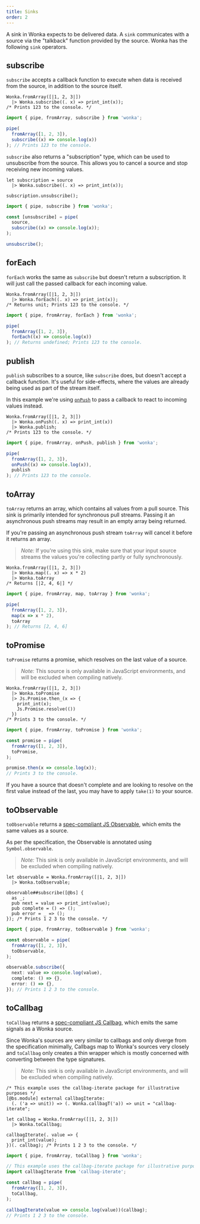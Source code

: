 ```yaml
---
title: Sinks
order: 2
---
```


A sink in Wonka expects to be delivered data. A `sink` communicates with a source via the "talkback" function provided by the source. Wonka has the following `sink` operators.

## subscribe

`subscribe` accepts a callback function to execute when data is received from the source, in addition to the source itself.

```reason
Wonka.fromArray([|1, 2, 3|])
  |> Wonka.subscribe((. x) => print_int(x));
/* Prints 123 to the console. */
```

```typescript
import { pipe, fromArray, subscribe } from 'wonka';

pipe(
  fromArray([1, 2, 3]),
  subscribe((x) => console.log(x))
); // Prints 123 to the console.
```

`subscribe` also returns a "subscription" type, which can be used to
unsubscribe from the source. This allows you to cancel a source and stop receiving
new incoming values.

```reason
let subscription = source
  |> Wonka.subscribe((. x) => print_int(x));

subscription.unsubscribe();
```

```typescript
import { pipe, subscribe } from 'wonka';

const [unsubscribe] = pipe(
  source,
  subscribe((x) => console.log(x));
);

unsubscribe();
```

## forEach

`forEach` works the same as `subscribe` but doesn't return a subscription.
It will just call the passed callback for each incoming value.

```reason
Wonka.fromArray([|1, 2, 3|])
  |> Wonka.forEach((. x) => print_int(x));
/* Returns unit; Prints 123 to the console. */
```

```typescript
import { pipe, fromArray, forEach } from 'wonka';

pipe(
  fromArray([1, 2, 3]),
  forEach((x) => console.log(x))
); // Returns undefined; Prints 123 to the console.
```

## publish

`publish` subscribes to a source, like `subscribe` does, but doesn't accept
a callback function. It's useful for side-effects, where the values are already being
used as part of the stream itself.

In this example we're using [`onPush`](./operators.md#onpush) to pass a callback to react to incoming
values instead.

```reason
Wonka.fromArray([|1, 2, 3|])
  |> Wonka.onPush((. x) => print_int(x))
  |> Wonka.publish;
/* Prints 123 to the console. */
```

```typescript
import { pipe, fromArray, onPush, publish } from 'wonka';

pipe(
  fromArray([1, 2, 3]),
  onPush((x) => console.log(x)),
  publish
); // Prints 123 to the console.
```

## toArray

`toArray` returns an array, which contains all values from a pull source.
This sink is primarily intended for synchronous pull streams. Passing it
an asynchronous push streams may result in an empty array being returned.

If you're passing an asynchronous push stream `toArray` will cancel it
before it returns an array.

> _Note:_ If you're using this sink, make sure that your input source streams
> the values you're collecting partly or fully synchronously.

```reason
Wonka.fromArray([|1, 2, 3|])
  |> Wonka.map((. x) => x * 2)
  |> Wonka.toArray
/* Returns [|2, 4, 6|] */
```

```typescript
import { pipe, fromArray, map, toArray } from 'wonka';

pipe(
  fromArray([1, 2, 3]),
  map(x => x * 2),
  toArray
); // Returns [2, 4, 6]
```

## toPromise

`toPromise` returns a promise, which resolves on the last value of a source.

> _Note:_ This source is only available in JavaScript environments, and will be excluded
> when compiling natively.

```reason
Wonka.fromArray([|1, 2, 3|])
  |> Wonka.toPromise
  |> Js.Promise.then_(x => {
    print_int(x);
    Js.Promise.resolve(())
  })
/* Prints 3 to the console. */
```

```typescript
import { pipe, fromArray, toPromise } from 'wonka';

const promise = pipe(
  fromArray([1, 2, 3]),
  toPromise,
);

promise.then(x => console.log(x));
// Prints 3 to the console.
```

If you have a source that doesn't complete and are looking to resolve on the first
value instead of the last, you may have to apply `take(1)` to your source.

## toObservable

`toObservable` returns a [spec-compliant JS Observable](https://github.com/tc39/proposal-observable), which emits the same
values as a source.

As per the specification, the Observable is annotated using `Symbol.observable`.

> _Note:_ This sink is only available in JavaScript environments, and will be excluded
> when compiling natively.

```reason
let observable = Wonka.fromArray([|1, 2, 3|])
  |> Wonka.toObservable;

observable##subscribe([@bs] {
  as _;
  pub next = value => print_int(value);
  pub complete = () => ();
  pub error = _ => ();
}); /* Prints 1 2 3 to the console. */
```

```typescript
import { pipe, fromArray, toObservable } from 'wonka';

const observable = pipe(
  fromArray([1, 2, 3]),
  toObservable,
);

observable.subscribe({
  next: value => console.log(value),
  complete: () => {},
  error: () => {},
}); // Prints 1 2 3 to the console.
```

## toCallbag

`toCallbag` returns a [spec-compliant JS Callbag](https://github.com/callbag/callbag), which emits the same signals
as a Wonka source.

Since Wonka's sources are very similar to callbags and only diverge from the specification
minimally, Callbags map to Wonka's sources very closely and `toCallbag` only creates a thin
wrapper which is mostly concerned with converting between the type signatures.

> _Note:_ This sink is only available in JavaScript environments, and will be excluded
> when compiling natively.

```reason
/* This example uses the callbag-iterate package for illustrative purposes */
[@bs.module] external callbagIterate:
  (. ('a => unit)) => (. Wonka.callbagT('a)) => unit = "callbag-iterate";

let callbag = Wonka.fromArray([|1, 2, 3|])
  |> Wonka.toCallbag;

callbagIterate(. value => {
  print_int(value);
})(. callbag); /* Prints 1 2 3 to the console. */
```

```typescript
import { pipe, fromArray, toCallbag } from 'wonka';

// This example uses the callbag-iterate package for illustrative purposes
import callbagIterate from 'callbag-iterate';

const callbag = pipe(
  fromArray([1, 2, 3]),
  toCallbag,
);

callbagIterate(value => console.log(value))(callbag);
// Prints 1 2 3 to the console.
```
